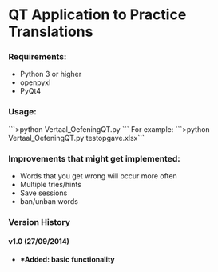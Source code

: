 <h1>QT Application to Practice Translations</h1>

<h3>Requirements:</h3>   
<ul><li>Python 3 or higher  
<li>openpyxl  
<li>PyQt4</li></ul>
  
<h3>Usage: </h3>    
```>python Vertaal_OefeningQT.py <excel file with words and translations.xlsx>```  
For example:  
```>python Vertaal_OefeningQT.py testopgave.xlsx```

<h3>Improvements that might get implemented:  </h3>   
<ul><li>Words that you get wrong will occur more often  </li>
<li>Multiple tries/hints </li> 
<li>Save sessions  </li>
<li>ban/unban words  </li></ul>

<h3> Version History </h3>
<h4>v1.0 (27/09/2014)<h4> 
<ul><li>*Added: basic functionality</li></ul>